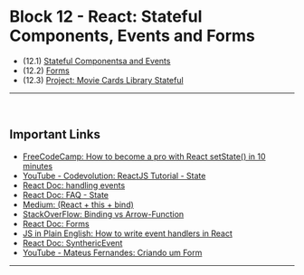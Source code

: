 # Block 12 - React: Stateful Components, Events and Forms

- (12.1) [Stateful Componentsa and Events](https://github.com/LeonarDev/Trybe/tree/main/Exercises/front-end/block_12/12.1)
- (12.2) [Forms](https://github.com/LeonarDev/Trybe/tree/main/Exercises/front-end/block_12/12.2)
- (12.3) [Project: Movie Cards Library Stateful]()

<hr>
<br>

## Important Links

- [FreeCodeCamp: How to become a pro with React setState() in 10 minutes](https://www.freecodecamp.org/news/get-pro-with-react-setstate-in-10-minutes-d38251d1c781/)
- [YouTube - Codevolution: ReactJS Tutorial - State](https://www.youtube.com/watch?v=4ORZ1GmjaMc)
- [React Doc: handling events](https://pt-br.reactjs.org/docs/handling-events.html)
- [React Doc: FAQ - State](https://pt-br.reactjs.org/docs/faq-state.html)
- [Medium: (React + this + bind)](https://medium.com/tableless/https-medium-com-tableless-react-this-bind-so-sei-que-e-assim-73e75f2adbd3)
- [StackOverFlow: Binding vs Arrow-Function](https://stackoverflow.com/questions/50375440/binding-vs-arrow-function-for-react-onclick-event/56311840#56311840)
- [React Doc: Forms](https://pt-br.reactjs.org/docs/forms.html)
- [JS in Plain English: How to write event handlers in React](https://javascript.plainenglish.io/declaring-event-handlers-d63b17e170d9)
- [React Doc: SynthericEvent](https://pt-br.reactjs.org/docs/events.html)
- [YouTube - Mateus Fernandes: Criando um Form](https://www.youtube.com/watch?v=Nd69RXF41kA)

<hr>
<br>